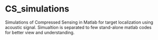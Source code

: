 # CS_simulations
Simulations of Compressed Sensing in Matlab for target localization using acoustic signal.
Simualtion is separated to few stand-alone matlab codes for better view and understanding.
